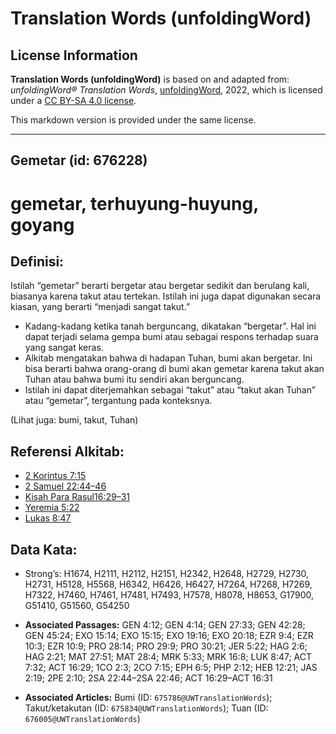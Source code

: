 # Translation Words (unfoldingWord)

## License Information

**Translation Words (unfoldingWord)** is based on and adapted from: _unfoldingWord® Translation Words_, [unfoldingWord](https://unfoldingword.org/utw), 2022, which is licensed under a [CC BY-SA 4.0 license](https://creativecommons.org/licenses/by-sa/4.0/legalcode.en).

This markdown version is provided under the same license.



--------------------------------

## Gemetar (id: 676228)

gemetar, terhuyung\-huyung, goyang
==================================

Definisi:
---------

Istilah “gemetar” berarti bergetar atau bergetar sedikit dan berulang kali, biasanya karena takut atau tertekan. Istilah ini juga dapat digunakan secara kiasan, yang berarti “menjadi sangat takut.”

* Kadang\-kadang ketika tanah berguncang, dikatakan “bergetar”. Hal ini dapat terjadi selama gempa bumi atau sebagai respons terhadap suara yang sangat keras.
* Alkitab mengatakan bahwa di hadapan Tuhan, bumi akan bergetar. Ini bisa berarti bahwa orang\-orang di bumi akan gemetar karena takut akan Tuhan atau bahwa bumi itu sendiri akan berguncang.
* Istilah ini dapat diterjemahkan sebagai “takut” atau “takut akan Tuhan” atau “gemetar”, tergantung pada konteksnya.

(Lihat juga: bumi, takut, Tuhan)

Referensi Alkitab:
------------------

* [2 Korintus 7:15](https://ref.ly/2Cor0:0)
* [2 Samuel 22:44–46](https://ref.ly/2Sam0:0)
* [Kisah Para Rasul16:29–31](https://ref.ly/Acts0:0)
* [Yeremia 5:22](https://ref.ly/Jer5:22)
* [Lukas 8:47](https://ref.ly/Luke8:47)

Data Kata:
----------

* Strong’s: H1674, H2111, H2112, H2151, H2342, H2648, H2729, H2730, H2731, H5128, H5568, H6342, H6426, H6427, H7264, H7268, H7269, H7322, H7460, H7461, H7481, H7493, H7578, H8078, H8653, G17900, G51410, G51560, G54250

* **Associated Passages:** GEN 4:12; GEN 4:14; GEN 27:33; GEN 42:28; GEN 45:24; EXO 15:14; EXO 15:15; EXO 19:16; EXO 20:18; EZR 9:4; EZR 10:3; EZR 10:9; PRO 28:14; PRO 29:9; PRO 30:21; JER 5:22; HAG 2:6; HAG 2:21; MAT 27:51; MAT 28:4; MRK 5:33; MRK 16:8; LUK 8:47; ACT 7:32; ACT 16:29; 1CO 2:3; 2CO 7:15; EPH 6:5; PHP 2:12; HEB 12:21; JAS 2:19; 2PE 2:10; 2SA 22:44–2SA 22:46; ACT 16:29–ACT 16:31
* **Associated Articles:** Bumi (ID: `675786@UWTranslationWords`); Takut/ketakutan (ID: `675834@UWTranslationWords`); Tuan (ID: `676005@UWTranslationWords`)

